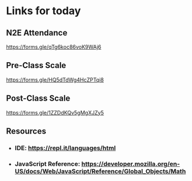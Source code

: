 # Links for today

## N2E Attendance
https://forms.gle/qTg6koc86voK9WAj6

## Pre-Class Scale
https://forms.gle/HQ5dTdWg4HcZPTqi8

## Post-Class Scale
https://forms.gle/1ZZDdKQv5gMgXJZy5


## Resources
- ### IDE: https://repl.it/languages/html
- ### JavaScript Reference: https://developer.mozilla.org/en-US/docs/Web/JavaScript/Reference/Global_Objects/Math  

